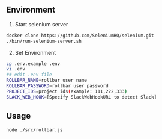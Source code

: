 ## Environment 
1. Start selenium server
```bash
docker clone https://github.com/SeleniumHQ/selenium.git
./bin/run-selenium-server.sh
```

2. Set Environment

```bash
cp .env.example .env
vi .env
## edit .env file
ROLLBAR_NAME=rollbar user name
ROLLBAR_PASSWORD=rollbar user password
PROJECT_IDS=project ids(example: 111,222,333)
SLACK_WEB_HOOK=[Specify SlackWebHookURL to detect Slack]
```

## Usage

```bash
node ./src/rollbar.js
```